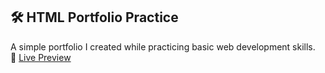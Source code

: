 ## 🛠️ HTML Portfolio Practice

A simple portfolio I created while practicing basic web development skills.  
🔗 [Live Preview]((https://sumire0817.github.io/Practice-Portfolio/))
